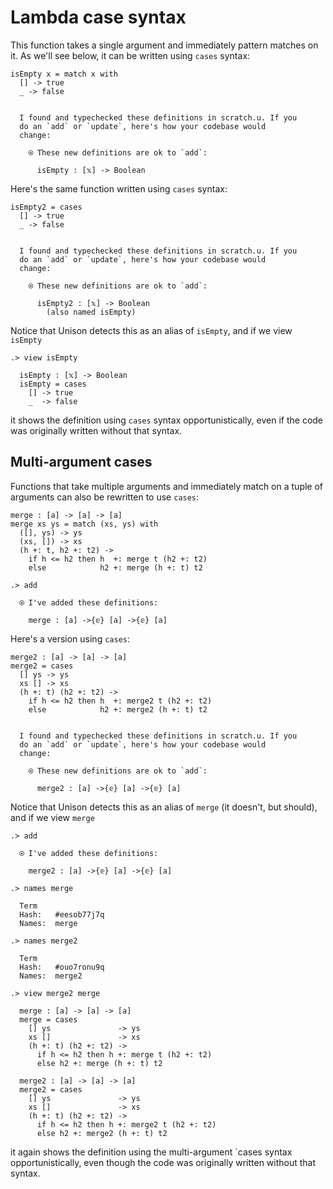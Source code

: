 # Lambda case syntax

This function takes a single argument and immediately pattern matches on it. As we'll see below, it can be written using `cases` syntax:

```unison
isEmpty x = match x with
  [] -> true
  _ -> false
```

```ucm

  I found and typechecked these definitions in scratch.u. If you
  do an `add` or `update`, here's how your codebase would
  change:
  
    ⍟ These new definitions are ok to `add`:
    
      isEmpty : [𝕩] -> Boolean

```
Here's the same function written using `cases` syntax:

```unison
isEmpty2 = cases
  [] -> true
  _ -> false
```

```ucm

  I found and typechecked these definitions in scratch.u. If you
  do an `add` or `update`, here's how your codebase would
  change:
  
    ⍟ These new definitions are ok to `add`:
    
      isEmpty2 : [𝕩] -> Boolean
        (also named isEmpty)

```
Notice that Unison detects this as an alias of `isEmpty`, and if we view `isEmpty`

```ucm
.> view isEmpty

  isEmpty : [𝕩] -> Boolean
  isEmpty = cases
    [] -> true
    _  -> false

```
it shows the definition using `cases` syntax opportunistically, even if the code was originally written without that syntax.

## Multi-argument cases

Functions that take multiple arguments and immediately match on a tuple of arguments can also be rewritten to use `cases`:

```unison
merge : [a] -> [a] -> [a]
merge xs ys = match (xs, ys) with
  ([], ys) -> ys
  (xs, []) -> xs
  (h +: t, h2 +: t2) ->
    if h <= h2 then h  +: merge t (h2 +: t2)
    else            h2 +: merge (h +: t) t2
```

```ucm
.> add

  ⍟ I've added these definitions:
  
    merge : [a] ->{𝕖} [a] ->{𝕖} [a]

```
Here's a version using `cases`:

```unison
merge2 : [a] -> [a] -> [a]
merge2 = cases
  [] ys -> ys
  xs [] -> xs
  (h +: t) (h2 +: t2) ->
    if h <= h2 then h  +: merge2 t (h2 +: t2)
    else            h2 +: merge2 (h +: t) t2
```

```ucm

  I found and typechecked these definitions in scratch.u. If you
  do an `add` or `update`, here's how your codebase would
  change:
  
    ⍟ These new definitions are ok to `add`:
    
      merge2 : [a] ->{𝕖} [a] ->{𝕖} [a]

```
Notice that Unison detects this as an alias of `merge` (it doesn't, but should), and if we view `merge`

```ucm
.> add

  ⍟ I've added these definitions:
  
    merge2 : [a] ->{𝕖} [a] ->{𝕖} [a]

.> names merge

  Term
  Hash:   #eesob77j7q
  Names:  merge

.> names merge2

  Term
  Hash:   #ouo7ronu9q
  Names:  merge2

.> view merge2 merge

  merge : [a] -> [a] -> [a]
  merge = cases
    [] ys               -> ys
    xs []               -> xs
    (h +: t) (h2 +: t2) ->
      if h <= h2 then h +: merge t (h2 +: t2)
      else h2 +: merge (h +: t) t2
  
  merge2 : [a] -> [a] -> [a]
  merge2 = cases
    [] ys               -> ys
    xs []               -> xs
    (h +: t) (h2 +: t2) ->
      if h <= h2 then h +: merge2 t (h2 +: t2)
      else h2 +: merge2 (h +: t) t2

```
it again shows the definition using the multi-argument `cases syntax opportunistically, even though the code was originally written without that syntax.
